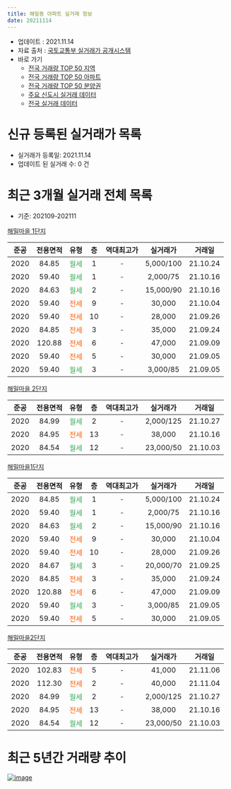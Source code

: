 ```yaml
---
title: 해밀동 아파트 실거래 정보
date: 20211114
---
```


* 업데이트 : 2021.11.14
* 자료 출처 : [국토교통부 실거래가 공개시스템](http://rt.molit.go.kr)
* 바로 가기
    * [전국 거래량 TOP 50 지역](https://apt-info.github.io/apt-trade-info/tr)
    * [전국 거래량 TOP 50 아파트](https://apt-info.github.io/apt-trade-info/ta)
    * [전국 거래량 TOP 50 분양권](https://apt-info.github.io/apt-trade-info/tb)
    * [주요 신도시 실거래 데이터](https://apt-info.github.io/apt-trade-info/newtown)
    * [전국 실거래 데이터](https://apt-info.github.io/apt-trade-info/all)



<script async src="https://pagead2.googlesyndication.com/pagead/js/adsbygoogle.js"></script>
<!-- 기본광고 -->
<ins class="adsbygoogle"
     style="display:block"
     data-ad-client="ca-pub-1142216861245946"
     data-ad-slot="4805727019"
     data-ad-format="auto"
     data-full-width-responsive="true"></ins>
<script>
     (adsbygoogle = window.adsbygoogle || []).push({});
</script>


# 신규 등록된 실거래가 목록

* 실거래가 등록일: 2021.11.14
* 업데이트 된 실거래 수: 0 건




<script async src="https://pagead2.googlesyndication.com/pagead/js/adsbygoogle.js"></script>
<!-- 기본광고 -->
<ins class="adsbygoogle"
     style="display:block"
     data-ad-client="ca-pub-1142216861245946"
     data-ad-slot="4805727019"
     data-ad-format="auto"
     data-full-width-responsive="true"></ins>
<script>
     (adsbygoogle = window.adsbygoogle || []).push({});
</script>


# 최근 3개월 실거래 전체 목록
* 기준: 202109-202111


[해밀마을 1단지](https://search.naver.com/search.naver?query=%ED%95%B4%EB%B0%80%EB%A7%88%EC%9D%84+1%EB%8B%A8%EC%A7%80)

|준공|전용면적|유형|층|역대최고가|실거래가|거래일|
|:---:|:---:|:---:|:---:|:---:|:---:|:---:|
|2020|84.85|<span style="color:#34A853">월세</span>|1|<span style="color:#444444">-</span>|5,000/100|21.10.24|
|2020|59.40|<span style="color:#34A853">월세</span>|1|<span style="color:#444444">-</span>|2,000/75|21.10.16|
|2020|84.63|<span style="color:#34A853">월세</span>|2|<span style="color:#444444">-</span>|15,000/90|21.10.16|
|2020|59.40|<span style="color:#FF5A00">전세</span>|9|<span style="color:#444444">-</span>|30,000|21.10.04|
|2020|59.40|<span style="color:#FF5A00">전세</span>|10|<span style="color:#444444">-</span>|28,000|21.09.26|
|2020|84.85|<span style="color:#FF5A00">전세</span>|3|<span style="color:#444444">-</span>|35,000|21.09.24|
|2020|120.88|<span style="color:#FF5A00">전세</span>|6|<span style="color:#444444">-</span>|47,000|21.09.09|
|2020|59.40|<span style="color:#FF5A00">전세</span>|5|<span style="color:#444444">-</span>|30,000|21.09.05|
|2020|59.40|<span style="color:#34A853">월세</span>|3|<span style="color:#444444">-</span>|3,000/85|21.09.05|

[해밀마을 2단지](https://search.naver.com/search.naver?query=%ED%95%B4%EB%B0%80%EB%A7%88%EC%9D%84+2%EB%8B%A8%EC%A7%80)

|준공|전용면적|유형|층|역대최고가|실거래가|거래일|
|:---:|:---:|:---:|:---:|:---:|:---:|:---:|
|2020|84.99|<span style="color:#34A853">월세</span>|2|<span style="color:#444444">-</span>|2,000/125|21.10.27|
|2020|84.95|<span style="color:#FF5A00">전세</span>|13|<span style="color:#444444">-</span>|38,000|21.10.16|
|2020|84.54|<span style="color:#34A853">월세</span>|12|<span style="color:#444444">-</span>|23,000/50|21.10.03|

[해밀마을1단지](https://search.naver.com/search.naver?query=%ED%95%B4%EB%B0%80%EB%A7%88%EC%9D%841%EB%8B%A8%EC%A7%80)

|준공|전용면적|유형|층|역대최고가|실거래가|거래일|
|:---:|:---:|:---:|:---:|:---:|:---:|:---:|
|2020|84.85|<span style="color:#34A853">월세</span>|1|<span style="color:#444444">-</span>|5,000/100|21.10.24|
|2020|59.40|<span style="color:#34A853">월세</span>|1|<span style="color:#444444">-</span>|2,000/75|21.10.16|
|2020|84.63|<span style="color:#34A853">월세</span>|2|<span style="color:#444444">-</span>|15,000/90|21.10.16|
|2020|59.40|<span style="color:#FF5A00">전세</span>|9|<span style="color:#444444">-</span>|30,000|21.10.04|
|2020|59.40|<span style="color:#FF5A00">전세</span>|10|<span style="color:#444444">-</span>|28,000|21.09.26|
|2020|84.67|<span style="color:#34A853">월세</span>|3|<span style="color:#444444">-</span>|20,000/70|21.09.25|
|2020|84.85|<span style="color:#FF5A00">전세</span>|3|<span style="color:#444444">-</span>|35,000|21.09.24|
|2020|120.88|<span style="color:#FF5A00">전세</span>|6|<span style="color:#444444">-</span>|47,000|21.09.09|
|2020|59.40|<span style="color:#34A853">월세</span>|3|<span style="color:#444444">-</span>|3,000/85|21.09.05|
|2020|59.40|<span style="color:#FF5A00">전세</span>|5|<span style="color:#444444">-</span>|30,000|21.09.05|

[해밀마을2단지](https://search.naver.com/search.naver?query=%ED%95%B4%EB%B0%80%EB%A7%88%EC%9D%842%EB%8B%A8%EC%A7%80)

|준공|전용면적|유형|층|역대최고가|실거래가|거래일|
|:---:|:---:|:---:|:---:|:---:|:---:|:---:|
|2020|102.83|<span style="color:#FF5A00">전세</span>|5|<span style="color:#444444">-</span>|41,000|21.11.06|
|2020|112.30|<span style="color:#FF5A00">전세</span>|2|<span style="color:#444444">-</span>|40,000|21.11.04|
|2020|84.99|<span style="color:#34A853">월세</span>|2|<span style="color:#444444">-</span>|2,000/125|21.10.27|
|2020|84.95|<span style="color:#FF5A00">전세</span>|13|<span style="color:#444444">-</span>|38,000|21.10.16|
|2020|84.54|<span style="color:#34A853">월세</span>|12|<span style="color:#444444">-</span>|23,000/50|21.10.03|



<script async src="https://pagead2.googlesyndication.com/pagead/js/adsbygoogle.js"></script>
<!-- 기본광고 -->
<ins class="adsbygoogle"
     style="display:block"
     data-ad-client="ca-pub-1142216861245946"
     data-ad-slot="4805727019"
     data-ad-format="auto"
     data-full-width-responsive="true"></ins>
<script>
     (adsbygoogle = window.adsbygoogle || []).push({});
</script>


# 최근 5년간 거래량 추이


<div style="width:100%;">
    <canvas id="deal_progress" height="200"></canvas>
</div>

<script>
new Chart(document.getElementById("deal_progress"), {
    type: 'line',
    data: {
        labels: ['20.08','20.09','20.10','20.11','20.12','21.01','21.02','21.03','21.04','21.05','21.06','21.07','21.08','21.09','21.10','21.11'],
        datasets: [{
            label: '매매/분양권',
            data: [0,1,0,4,14,8,4,2,1,1,0,0,0,0,0,0],
            borderColor: "rgba(66, 133, 243, 1)",
            backgroundColor: "rgba(66, 133, 243, 0.05)",
            borderWidth: 1,
            pointRadius: 0,
            fill: false,
            lineTension: 0
        },{
            label: '전/월세',
            data: [22,48,47,24,12,9,4,5,3,3,2,2,2,11,14,2],
            borderColor: "rgba(255, 90, 0, 1)",
            backgroundColor: "rgba(255, 90, 0, 0.05)",
            borderWidth: 1,
            pointRadius: 0,
            fill: false,
            lineTension: 0
        },{
            label: '합계',
            data: [22,49,47,28,26,17,8,7,4,4,2,2,2,11,14,2],
            borderColor: "rgba(0, 0, 0, 1)",
            backgroundColor: "rgba(0, 0, 0, 0.03)",
            borderWidth: 0.1,
            pointRadius: 0,
            fill: true,
            lineTension: 0
        }
        ]
    },
    options: {
        responsive: true,
        title: {
            display: false
        },
        tooltips: {
            mode: 'index',
            intersect: false
        },
        hover: {
            mode: 'nearest',
            intersect: true
        },
        scales: {
            xAxes: [{
                display: true,
                scaleLabel: {
                    display: true,
                    labelString: '년/월'
                }
            }],
            yAxes: [{
                display: true,
                ticks: {
                    suggestedMin: 0,
                },
                scaleLabel: {
                    display: true,
                    labelString: '실거래 수'
                }
            }]
        }
    }
});

</script>


[![image](https://apt-info.github.io/images/2020-01-03-apt-trade-info/1024x500.png)](https://play.google.com/store/apps/details?id=com.aptinfo.apttradeinfo)

